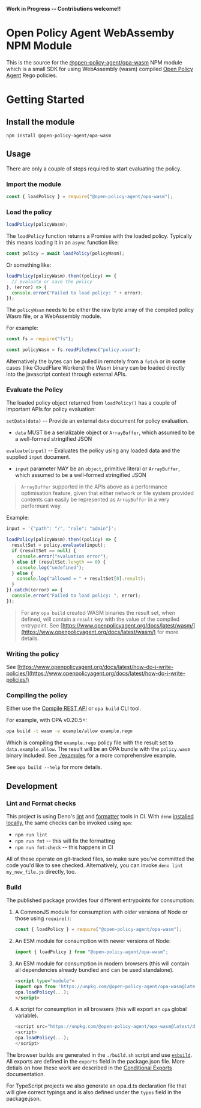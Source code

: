 **Work in Progress -- Contributions welcome!!**

# Open Policy Agent WebAssemby NPM Module

This is the source for the
[@open-policy-agent/opa-wasm](https://www.npmjs.com/package/@open-policy-agent/opa-wasm)
NPM module which is a small SDK for using WebAssembly (wasm) compiled
[Open Policy Agent](https://www.openpolicyagent.org/) Rego policies.

# Getting Started

## Install the module

```
npm install @open-policy-agent/opa-wasm
```

## Usage

There are only a couple of steps required to start evaluating the policy.

### Import the module

```javascript
const { loadPolicy } = require("@open-policy-agent/opa-wasm");
```

### Load the policy

```javascript
loadPolicy(policyWasm);
```

The `loadPolicy` function returns a Promise with the loaded policy. Typically
this means loading it in an `async` function like:

```javascript
const policy = await loadPolicy(policyWasm);
```

Or something like:

```javascript
loadPolicy(policyWasm).then((policy) => {
  // evaluate or save the policy
}, (error) => {
  console.error("Failed to load policy: " + error);
});
```

The `policyWasm` needs to be either the raw byte array of the compiled policy
Wasm file, or a WebAssembly module.

For example:

```javascript
const fs = require("fs");

const policyWasm = fs.readFileSync("policy.wasm");
```

Alternatively the bytes can be pulled in remotely from a `fetch` or in some
cases (like CloudFlare Workers) the Wasm binary can be loaded directly into the
javascript context through external APIs.

### Evaluate the Policy

The loaded policy object returned from `loadPolicy()` has a couple of important
APIs for policy evaluation:

`setData(data)` -- Provide an external `data` document for policy evaluation.

- `data` MUST be a serializable object or `ArrayBuffer`, which assumed to be a
  well-formed stringified JSON

`evaluate(input)` -- Evaluates the policy using any loaded data and the supplied
`input` document.

- `input` parameter MAY be an `object`, primitive literal or `ArrayBuffer`,
  which assumed to be a well-formed stringified JSON

> `ArrayBuffer` supported in the APIs above as a performance optimisation
> feature, given that either network or file system provided contents can easily
> be represented as `ArrayBuffer` in a very performant way.

Example:

```javascript
input = '{"path": "/", "role": "admin"}';

loadPolicy(policyWasm).then((policy) => {
  resultSet = policy.evaluate(input);
  if (resultSet == null) {
    console.error("evaluation error");
  } else if (resultSet.length == 0) {
    console.log("undefined");
  } else {
    console.log("allowed = " + resultSet[0].result);
  }
}).catch((error) => {
  console.error("Failed to load policy: ", error);
});
```

> For any `opa build` created WASM binaries the result set, when defined, will
> contain a `result` key with the value of the compiled entrypoint. See
> [https://www.openpolicyagent.org/docs/latest/wasm/](https://www.openpolicyagent.org/docs/latest/wasm/)
> for more details.

### Writing the policy

See
[https://www.openpolicyagent.org/docs/latest/how-do-i-write-policies/](https://www.openpolicyagent.org/docs/latest/how-do-i-write-policies/)

### Compiling the policy

Either use the
[Compile REST API](https://www.openpolicyagent.org/docs/latest/rest-api/#compile-api)
or `opa build` CLI tool.

For example, with OPA v0.20.5+:

```bash
opa build -t wasm -e example/allow example.rego
```

Which is compiling the `example.rego` policy file with the result set to
`data.example.allow`. The result will be an OPA bundle with the `policy.wasm`
binary included. See [./examples](./examples) for a more comprehensive example.

See `opa build --help` for more details.

## Development

### Lint and Format checks

This project is using Deno's
[lint](https://deno.land/manual@v1.14.0/tools/linter) and
[formatter](https://deno.land/manual@v1.14.0/tools/formatter) tools in CI. With
`deno`
[installed locally](https://deno.land/manual@v1.14.0/getting_started/installation),
the same checks can be invoked using `npm`:

- `npm run lint`
- `npm run fmt` -- this will fix the formatting
- `npm run fmt:check` -- this happens in CI

All of these operate on git-tracked files, so make sure you've committed the
code you'd like to see checked. Alternatively, you can invoke
`deno lint my_new_file.js` directly, too.

### Build

The published package provides four different entrypoints for consumption:

1. A CommonJS module for consumption with older versions of Node or those using
   `require()`:
   ```js
   const { loadPolicy } = require("@open-policy-agent/opa-wasm");
   ```
1. An ESM module for consumption with newer versions of Node:
   ```js
   import { loadPolicy } from "@open-policy-agent/opa-wasm";
   ```
1. An ESM module for consumption in modern browsers (this will contain all
   dependencies already bundled and can be used standalone).
   ```html
   <script type="module">
   import opa from 'https://unpkg.com/@open-policy-agent/opa-wasm@latest/dist/opa-wasm-browser.esm.js';
   opa.loadPolicy(...);
   </script>
   ```
1. A script for consumption in all browsers (this will export an `opa` global
   variable).
   ```js
   <script src="https://unpkg.com/@open-policy-agent/opa-wasm@latest/dist/opa-wasm-browser.js"></script>
   <script>
   opa.loadPolicy(...);
   </script>
   ```

The browser builds are generated in the `./build.sh` script and use
[`esbuild`][esbuild]. All exports are defined in the `exports` field in the
package.json file. More detials on how these work are described in the
[Conditional Exports][conditional-exports] documentation.

For TypeScript projects we also generate an opa.d.ts declaration file that will
give correct typings and is also defined under the `types` field in the
package.json.

[esbuild]: https://esbuild.github.io/
[conditional-exports]: https://nodejs.org/api/packages.html#conditional-exports

